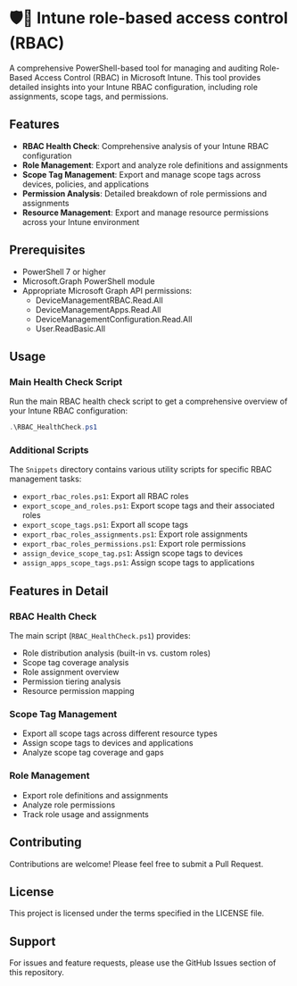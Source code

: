 # 🛡️🔑 Intune role-based access control (RBAC)

A comprehensive PowerShell-based tool for managing and auditing Role-Based Access Control (RBAC) in Microsoft Intune. This tool provides detailed insights into your Intune RBAC configuration, including role assignments, scope tags, and permissions.

## Features

- **RBAC Health Check**: Comprehensive analysis of your Intune RBAC configuration
- **Role Management**: Export and analyze role definitions and assignments
- **Scope Tag Management**: Export and manage scope tags across devices, policies, and applications
- **Permission Analysis**: Detailed breakdown of role permissions and assignments
- **Resource Management**: Export and manage resource permissions across your Intune environment

## Prerequisites

- PowerShell 7 or higher
- Microsoft.Graph PowerShell module
- Appropriate Microsoft Graph API permissions:
  - DeviceManagementRBAC.Read.All
  - DeviceManagementApps.Read.All
  - DeviceManagementConfiguration.Read.All
  - User.ReadBasic.All

## Usage

### Main Health Check Script

Run the main RBAC health check script to get a comprehensive overview of your Intune RBAC configuration:

```powershell
.\RBAC_HealthCheck.ps1
```

### Additional Scripts

The `Snippets` directory contains various utility scripts for specific RBAC management tasks:

- `export_rbac_roles.ps1`: Export all RBAC roles
- `export_scope_and_roles.ps1`: Export scope tags and their associated roles
- `export_scope_tags.ps1`: Export all scope tags
- `export_rbac_roles_assignments.ps1`: Export role assignments
- `export_rbac_roles_permissions.ps1`: Export role permissions
- `assign_device_scope_tag.ps1`: Assign scope tags to devices
- `assign_apps_scope_tags.ps1`: Assign scope tags to applications

## Features in Detail

### RBAC Health Check

The main script (`RBAC_HealthCheck.ps1`) provides:

- Role distribution analysis (built-in vs. custom roles)
- Scope tag coverage analysis
- Role assignment overview
- Permission tiering analysis
- Resource permission mapping

### Scope Tag Management

- Export all scope tags across different resource types
- Assign scope tags to devices and applications
- Analyze scope tag coverage and gaps

### Role Management

- Export role definitions and assignments
- Analyze role permissions
- Track role usage and assignments

## Contributing

Contributions are welcome! Please feel free to submit a Pull Request.

## License

This project is licensed under the terms specified in the LICENSE file.

## Support

For issues and feature requests, please use the GitHub Issues section of this repository.
